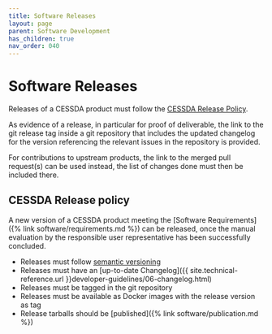 ```yaml
---
title: Software Releases
layout: page
parent: Software Development
has_children: true
nav_order: 040
---
```


# Software Releases

Releases of a CESSDA product must follow the [CESSDA Release Policy](#cessda-release-policy).

As evidence of a release, in particular for proof of deliverable,
the link to the git release tag inside a git repository
that includes the updated changelog for the version
referencing the relevant issues in the repository is provided.

For contributions to upstream products, the link to the merged pull request(s) can be used instead,
the list of changes done must then be included there.

## CESSDA Release policy

A new version of a CESSDA product meeting the [Software Requirements]({% link software/requirements.md %})
can be released, once the manual evaluation by the responsible user representative has been successfully concluded.

* Releases must follow [semantic versioning](https://semver.org/)
* Releases must have an [up-to-date Changelog]({{ site.technical-reference.url }}developer-guidelines/06-changelog.html)
* Releases must be tagged in the git repository
* Releases must be available as Docker images with the release version as tag
* Release tarballs should be [published]({% link software/publication.md %})

